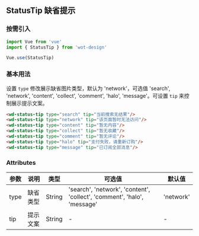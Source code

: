 ## StatusTip 缺省提示

### 按需引入

```javascript
import Vue from 'vue'
import { StatusTip } from 'wot-design'

Vue.use(StatusTip)
```

### 基本用法

设置 `type` 修改展示缺省图片类型，默认为 'network'，可选值 'search', 'network', 'content', 'collect', 'comment', 'halo', 'message'。可设置 `tip` 来控制展示提示文案。

```html
<wd-status-tip type="search" tip="当前搜索无结果"/>
<wd-status-tip type="network" tip="该页面暂时无法访问"/>
<wd-status-tip type="content" tip="暂无内容"/>
<wd-status-tip type="collect" tip="暂无收藏"/>
<wd-status-tip type="comment" tip="暂无评论"/>
<wd-status-tip type="halo" tip="支付失败，请重新订购"/>
<wd-status-tip type="message" tip="已订阅全部消息"/>
```

### Attributes

| 参数      | 说明                                 | 类型      | 可选值       | 默认值   |
|---------- |------------------------------------ |---------- |------------- |-------- |
| type | 缺省类型 | String | 'search',  'network', 'content', 'collect', 'comment', 'halo', 'message' | 'network' |
| tip | 提示文案 | String | - | - |

